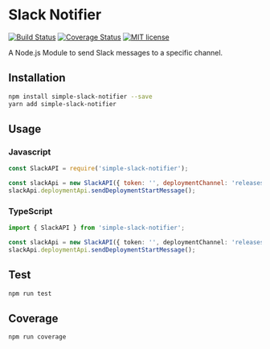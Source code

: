 # Slack Notifier
[![Build Status](https://travis-ci.org/julum/simple-slack-notifier.svg?branch=master)](https://travis-ci.org/julum/simple-slack-notifier)
[![Coverage Status](https://coveralls.io/repos/github/julum/simple-slack-notifier/badge.svg?branch=master)](https://coveralls.io/github/julum/simple-slack-notifier?branch=master)
[![MIT license](https://img.shields.io/badge/License-MIT-blue.svg)](https://lbesson.mit-license.org/)

A Node.js Module to send Slack messages to a specific channel.

## Installation 
```sh
npm install simple-slack-notifier --save
yarn add simple-slack-notifier
```

## Usage
### Javascript
```javascript
const SlackAPI = require('simple-slack-notifier');

const slackApi = new SlackAPI({ token: '', deploymentChannel: 'releases'});
slackApi.deploymentApi.sendDeploymentStartMessage();
```

### TypeScript
```typescript
import { SlackAPI } from 'simple-slack-notifier';

const slackApi = new SlackAPI({ token: '', deploymentChannel: 'releases' });
slackApi.deploymentApi.sendDeploymentStartMessage();

```

## Test 
```sh
npm run test
```

## Coverage
```sh
npm run coverage
```
